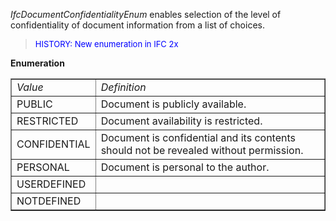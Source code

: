 ﻿_IfcDocumentConfidentialityEnum_ enables selection of the level of confidentiality of document information from a list of choices.

> <font size="-1" color="#0000FF">HISTORY: New enumeration in IFC
		2x</font>

**Enumeration**

<table border="1"> 
		<tr> 
		  <td><i>Value</i></td> 
		  <td><i>Definition</i></td> 
		</tr> 
		<tr> 
		  <td>PUBLIC</td> 
		  <td>Document is publicly available.</td> 
		</tr> 
		<tr> 
		  <td>RESTRICTED</td> 
		  <td>Document availability is restricted.</td> 
		</tr> 
		<tr> 
		  <td>CONFIDENTIAL</td> 
		  <td>Document is confidential and its contents should not be revealed
			 without permission.</td> 
		</tr> 
		<tr> 
		  <td>PERSONAL</td> 
		  <td>Document is personal to the author.</td> 
		</tr> 
		<tr> 
		  <td>USERDEFINED</td> 
		  <td></td> 
		</tr> 
		<tr> 
		  <td>NOTDEFINED</td> 
		  <td></td> 
		</tr> 
	 </table>